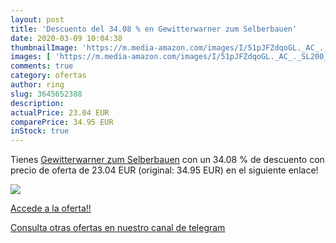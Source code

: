 ```yaml
---
layout: post
title: 'Descuento del 34.08 % en Gewitterwarner zum Selberbauen'
date: 2020-03-09 10:04:38
thumbnailImage: 'https://m.media-amazon.com/images/I/51pJFZdqoGL._AC_._SL200_.jpg'
images: [ 'https://m.media-amazon.com/images/I/51pJFZdqoGL._AC_._SL200_.jpg' ]
comments: true
category: ofertas
author: ring
slug: 3645652388
description:
actualPrice: 23.04 EUR
comparePrice: 34.95 EUR
inStock: true
---
```


Tienes [Gewitterwarner zum Selberbauen](https://www.amazon.com/dp/3645652388/?tag=redken08-20) con un 34.08 % de descuento con precio de oferta de 23.04 EUR (original: 34.95 EUR) en el siguiente enlace!

[![](https://m.media-amazon.com/images/I/51pJFZdqoGL._AC_._SL200_.jpg)](https://www.amazon.com/dp/3645652388/?tag=redken08-20)

[Accede a la oferta!!](https://www.amazon.com/dp/3645652388/?tag=redken08-20)

[Consulta otras ofertas en nuestro canal de telegram](https://t.me/s/ofertas25)
